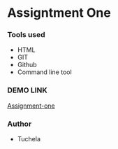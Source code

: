 # Assigntment One

### Tools used
- HTML
- GIT
- Github 
- Command line tool


### DEMO LINK
[Assignment-one](tuchela.github.io/assignment-one/)

### Author
- Tuchela